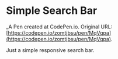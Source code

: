 # Simple Search Bar
 _A Pen created at CodePen.io. Original URL: [https://codepen.io/zomtjbsu/pen/MqVqpa](https://codepen.io/zomtjbsu/pen/MqVqpa).

 Just a simple responsive search bar.